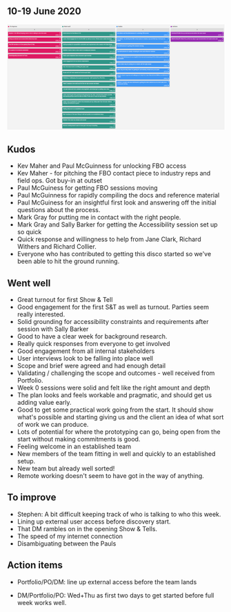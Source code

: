 ## 10-19 June 2020

[![Sprint 1 Retrospective board](uploads/retro/retro-1.png)](uploads/retro/retro-1.png)

## Kudos

- Kev Maher and Paul McGuinness for unlocking FBO access
- Kev Maher - for pitching the FBO contact piece to industry reps and field ops.  Got buy-in at outset
- Paul McGuiness for getting FBO sessions moving
- Paul McGuinness for rapidly compiling the docs and reference material
- Paul McGuiness for an insightful first look and answering off the initial questions about the process.
- Mark Gray for putting me in contact with the right people.
- Mark Gray and Sally Barker for getting the Accessibility session set up so quick
- Quick response and willingness to help from Jane Clark, Richard Withers and Richard Collier.
- Everyone who has contributed to getting this disco started so we've been able to hit the ground running.

## Went well


- Great turnout for first Show & Tell
- Good engagement for the first S&T as well as turnout. Parties seem really interested.
- Solid grounding for accessibility constraints and requirements after session with Sally Barker
- Good to have a clear week for background research.
- Really quick responses from everyone to get involved
- Good engagement from all internal stakeholders
- User interviews look to be falling into place well
- Scope and brief were agreed and had enough detail
- Validating / challenging the scope and outcomes - well received from Portfolio.
- Week 0 sessions were solid and felt like the right amount and depth
- The plan looks and feels workable and pragmatic, and should get us adding value early.
- Good to get some practical work going from the start. It should show what's possible and starting giving us and the client an idea of what sort of work we can produce.
- Lots of potential for where the prototyping can go, being open from the start without making commitments is good.
- Feeling welcome in an established team
- New members of the team fitting in well and quickly to an established setup.
- New team but already well sorted!
- Remote working doesn't seem to have got in the way of anything.


## To improve

- Stephen: A bit difficult keeping track of who is talking to who this week.
- Lining up external user access before discovery start.
- That DM rambles on in the opening Show & Tells.
- The speed of my internet connection
- Disambiguating between the Pauls

## Action items

- Portfolio/PO/DM: line up external access before the team lands

- DM/Portfolio/PO: Wed+Thu as first two days to get started before full week works well.